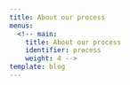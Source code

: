 ```yaml
---
title: About our process
menus:
  <!-- main:
    title: About our process
    identifier: process
    weight: 4 -->
template: blog
---
```

